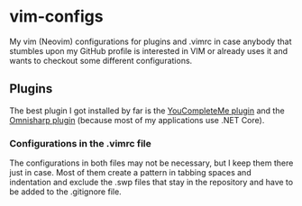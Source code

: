 # vim-configs
My vim (Neovim) configurations for plugins and .vimrc in case anybody that stumbles upon my GitHub profile is interested in VIM or already uses it 
and wants to checkout some different configurations.

## Plugins 
The best plugin I got installed by far is the [YouCompleteMe plugin](https://github.com/ycm-core/YouCompleteMe) 
and the [Omnisharp plugin](https://github.com/OmniSharp/omnisharp-vim) (because most of my applications use .NET Core).

### Configurations in the .vimrc file
The configurations in both files may not be necessary, but I keep them there just in case. Most of them create a pattern in tabbing spaces and indentation 
and exclude the .swp files that stay in the repository and have to be added to the .gitignore file.
